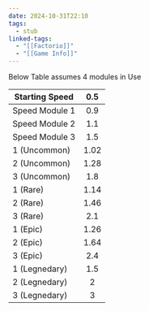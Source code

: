 ```yaml
---
date: 2024-10-31T22:10
tags:
  - stub
linked-tags:
  - "[[Factorio]]"
  - "[[Game Info]]"
---
```

Below Table assumes 4 modules in Use

| Starting Speed                                  | 0.5  |
| ----------------------------------------------- | :--: |
| Speed Module 1                                  | 0.9  |
| Speed Module 2                                  | 1.1  |
| Speed Module 3                                  | 1.5  |
| <span class="fac-quality2">1 (Uncommon)</span>  | 1.02 |
| <span class="fac-quality2">2 (Uncommon)</span>  | 1.28 |
| <span class="fac-quality2">3 (Uncommon)</span>  | 1.8  |
| <span class="fac-quality3">1 (Rare)</span>      | 1.14 |
| <span class="fac-quality3">2 (Rare)</span>      | 1.46 |
| <span class="fac-quality3">3 (Rare)</span>      | 2.1  |
| <span class="fac-quality4">1 (Epic)</span>      | 1.26 |
| <span class="fac-quality4">2 (Epic)</span>      | 1.64 |
| <span class="fac-quality4">3 (Epic)</span>      | 2.4  |
| <span class="fac-quality5">1 (Legnedary)</span> | 1.5  |
| <span class="fac-quality5">2 (Legnedary)</span> |  2   |
| <span class="fac-quality5">3 (Legnedary)</span> |  3   |
